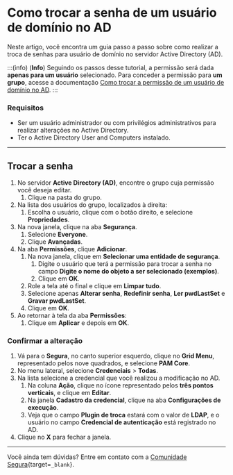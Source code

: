 # Como trocar a senha de um usuário de domínio no AD

Neste artigo, você encontra um guia passo a passo sobre como realizar a troca de senhas para usuário de domínio no servidor Active Directory (AD).

:::(info) (**Info**)
Seguindo os passos desse tutorial, a permissão será dada **apenas para um usuário** selecionado. Para conceder a permissão para **um grupo**, acesse a documentação [Como trocar a permissão de um usuário de domínio no AD](/v4/docs/pt/executions-how-to-change-a-domain-users-permission-in-ad).
:::

### Requisitos

* Ser um usuário administrador ou com privilégios administrativos para realizar alterações no Active Directory.
* Ter o Active Directory User and Computers instalado.

---
## Trocar a senha

1. No servidor **Active Directory (AD)**, encontre o grupo cuja permissão você deseja editar.
    1. Clique na pasta do grupo.
2. Na lista dos usuários do grupo, localizados à direita:
    1. Escolha o usuário, clique com o botão direito, e selecione **Propriedades**.
3. Na nova janela, clique na aba **Segurança**.
    1. Selecione **Everyone**.
    2. Clique **Avançadas**.
4. Na aba **Permissões**, clique **Adicionar**.
    1. Na nova janela, clique em **Selecionar uma entidade de segurança**.
        1. Digite o usuário que terá a permissão para trocar a senha no campo **Digite o nome do objeto a ser selecionado (exemplos)**.
        2. Clique em **OK**.
    2. Role a tela até o final e clique em **Limpar tudo**.
    3. Selecione apenas **Alterar senha**, **Redefinir senha**, **Ler pwdLastSet** e **Gravar pwdLastSet**.
    4. Clique em **OK**.
5. Ao retornar à tela da aba **Permissões**:
    1. Clique em **Aplicar** e depois em **OK**.

### Confirmar a alteração

1. Vá para o **Segura**, no canto superior esquerdo, clique no **Grid Menu**, representado pelos nove quadrados, e selecione **PAM Core**.
2. No menu lateral, selecione **Credenciais** > **Todas**.
3. Na lista selecione a credencial que você realizou a modificação no AD.
    1. Na coluna **Ação**, clique no ícone representado pelos **três pontos verticais**, e clique em **Editar**.
    2. Na janela **Cadastro da credencial**, clique na aba **Configurações de execução**.
    3. Veja que o campo **Plugin de troca** estará com o valor de **LDAP**, e o usuário no campo **Credencial de autenticação** está registrado no AD.
4. Clique no **X** para fechar a janela.

---
Você ainda tem dúvidas? Entre em contato com a [Comunidade Segura](https://community.Segura.io/){target=`_blank`}.